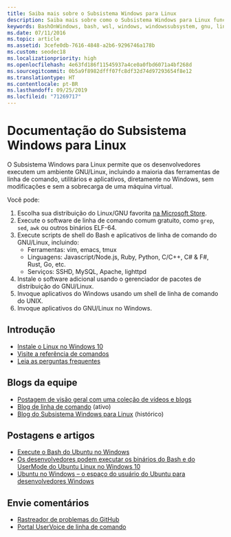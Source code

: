 ```yaml
---
title: Saiba mais sobre o Subsistema Windows para Linux
description: Saiba mais sobre como o Subsistema Windows para Linux funciona.
keywords: BashOnWindows, bash, wsl, windows, windowssubsystem, gnu, linux
ms.date: 07/11/2016
ms.topic: article
ms.assetid: 3cefe0db-7616-4848-a2b6-9296746a178b
ms.custom: seodec18
ms.localizationpriority: high
ms.openlocfilehash: 4e63fd186f11545937a4ce0a0fbd6071a4bf268d
ms.sourcegitcommit: 0b5a9f8982dfff07fc8df32d74d97293654f8e12
ms.translationtype: HT
ms.contentlocale: pt-BR
ms.lasthandoff: 09/25/2019
ms.locfileid: "71269717"
---
```

# <a name="windows-subsystem-for-linux-documentation"></a>Documentação do Subsistema Windows para Linux

O Subsistema Windows para Linux permite que os desenvolvedores executem um ambiente GNU/Linux, incluindo a maioria das ferramentas de linha de comando, utilitários e aplicativos, diretamente no Windows, sem modificações e sem a sobrecarga de uma máquina virtual.  

Você pode:

1. Escolha sua distribuição do Linux/GNU favorita [na Microsoft Store](https://aka.ms/wslstore).
1. Execute o software de linha de comando comum gratuito, como `grep`, `sed`, `awk` ou outros binários ELF-64. 
1. Execute scripts de shell do Bash e aplicativos de linha de comando do GNU/Linux, incluindo:  
    * Ferramentas: vim, emacs, tmux
    * Linguagens: Javascript/Node.js, Ruby, Python, C/C++, C# & F#, Rust, Go, etc.
    * Serviços: SSHD, MySQL, Apache, lighttpd
1. Instale o software adicional usando o gerenciador de pacotes de distribuição do GNU/Linux.
1. Invoque aplicativos do Windows usando um shell de linha de comando do UNIX.
1. Invoque aplicativos do GNU/Linux no Windows.

## <a name="getting-started"></a>Introdução

* [Instale o Linux no Windows 10](install-win10.md)
* [Visite a referência de comandos](reference.md)
* [Leia as perguntas frequentes](faq.md)

## <a name="team-blogs"></a>Blogs da equipe
*  [Postagem de visão geral com uma coleção de vídeos e blogs](https://blogs.msdn.microsoft.com/commandline/learn-about-windows-console-and-windows-subsystem-for-linux-wsl/)
* [Blog de linha de comando](https://blogs.msdn.microsoft.com/commandline/) (ativo)
* [Blog do Subsistema Windows para Linux](https://blogs.msdn.microsoft.com/wsl/) (histórico)

## <a name="posts--articles"></a>Postagens e artigos
* [Execute o Bash do Ubuntu no Windows](https://blogs.windows.com/buildingapps/2016/03/30/run-bash-on-ubuntu-on-windows/)
* [Os desenvolvedores podem executar os binários do Bash e do UserMode do Ubuntu Linux no Windows 10](https://www.hanselman.com/blog/DevelopersCanRunBashShellAndUsermodeUbuntuLinuxBinariesOnWindows10.aspx)
* [Ubuntu no Windows – o espaço do usuário do Ubuntu para desenvolvedores Windows](https://insights.ubuntu.com/2016/03/30/ubuntu-on-windows-the-ubuntu-userspace-for-windows-developers/) 

## <a name="provide-feedback"></a>Envie comentários
* [Rastreador de problemas do GitHub](https://github.com/Microsoft/BashOnWindows/issues)
* [Portal UserVoice de linha de comando](https://wpdev.uservoice.com/forums/266908-command-prompt-console-bash-on-ubuntu-on-windo/category/161892-bash)
